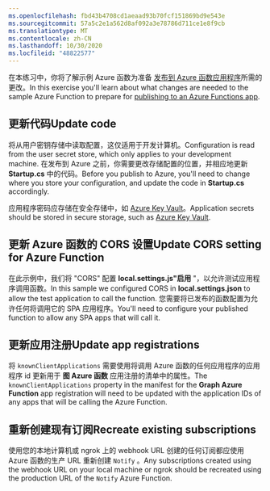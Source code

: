 ```yaml
---
ms.openlocfilehash: fbd43b4708cd1aeaad93b70fcf151869bd9e543e
ms.sourcegitcommit: 57a5c2e1a562d8af092a3e78786d711ce1e8f9cb
ms.translationtype: MT
ms.contentlocale: zh-CN
ms.lasthandoff: 10/30/2020
ms.locfileid: "48822577"
---
```

<!-- markdownlint-disable MD002 MD041 -->

<span data-ttu-id="da4f8-101">在本练习中，你将了解示例 Azure 函数为准备 [发布到 Azure 函数应用程序](https://docs.microsoft.com/azure/azure-functions/functions-run-local#publish)所需的更改。</span><span class="sxs-lookup"><span data-stu-id="da4f8-101">In this exercise you'll learn about what changes are needed to the sample Azure Function to prepare for [publishing to an Azure Functions app](https://docs.microsoft.com/azure/azure-functions/functions-run-local#publish).</span></span>

## <a name="update-code"></a><span data-ttu-id="da4f8-102">更新代码</span><span class="sxs-lookup"><span data-stu-id="da4f8-102">Update code</span></span>

<span data-ttu-id="da4f8-103">将从用户密钥存储中读取配置，这仅适用于开发计算机。</span><span class="sxs-lookup"><span data-stu-id="da4f8-103">Configuration is read from the user secret store, which only applies to your development machine.</span></span> <span data-ttu-id="da4f8-104">在发布到 Azure 之前，你需要更改存储配置的位置，并相应地更新 **Startup.cs** 中的代码。</span><span class="sxs-lookup"><span data-stu-id="da4f8-104">Before you publish to Azure, you'll need to change where you store your configuration, and update the code in **Startup.cs** accordingly.</span></span>

<span data-ttu-id="da4f8-105">应用程序密码应存储在安全存储中，如 [Azure Key Vault](https://docs.microsoft.com/azure/key-vault/general/overview)。</span><span class="sxs-lookup"><span data-stu-id="da4f8-105">Application secrets should be stored in secure storage, such as [Azure Key Vault](https://docs.microsoft.com/azure/key-vault/general/overview).</span></span>

## <a name="update-cors-setting-for-azure-function"></a><span data-ttu-id="da4f8-106">更新 Azure 函数的 CORS 设置</span><span class="sxs-lookup"><span data-stu-id="da4f8-106">Update CORS setting for Azure Function</span></span>

<span data-ttu-id="da4f8-107">在此示例中，我们将 "CORS" 配置 **local.settings.js"启用** "，以允许测试应用程序调用函数。</span><span class="sxs-lookup"><span data-stu-id="da4f8-107">In this sample we configured CORS in **local.settings.json** to allow the test application to call the function.</span></span> <span data-ttu-id="da4f8-108">您需要将已发布的函数配置为允许任何将调用它的 SPA 应用程序。</span><span class="sxs-lookup"><span data-stu-id="da4f8-108">You'll need to configure your published function to allow any SPA apps that will call it.</span></span>

## <a name="update-app-registrations"></a><span data-ttu-id="da4f8-109">更新应用注册</span><span class="sxs-lookup"><span data-stu-id="da4f8-109">Update app registrations</span></span>

<span data-ttu-id="da4f8-110">将  `knownClientApplications` 需要使用将调用 Azure 函数的任何应用程序的应用程序 id 更新用于 **图 Azure 函数** 应用注册的清单中的属性。</span><span class="sxs-lookup"><span data-stu-id="da4f8-110">The  `knownClientApplications` property in the manifest for the **Graph Azure Function** app registration will need to be updated with the application IDs of any apps that will be calling the Azure Function.</span></span>

## <a name="recreate-existing-subscriptions"></a><span data-ttu-id="da4f8-111">重新创建现有订阅</span><span class="sxs-lookup"><span data-stu-id="da4f8-111">Recreate existing subscriptions</span></span>

<span data-ttu-id="da4f8-112">使用您的本地计算机或 ngrok 上的 webhook URL 创建的任何订阅都应使用 Azure 函数的生产 URL 重新创建 `Notify` 。</span><span class="sxs-lookup"><span data-stu-id="da4f8-112">Any subscriptions created using the webhook URL on your local machine or ngrok should be recreated using the production URL of the `Notify` Azure Function.</span></span>
